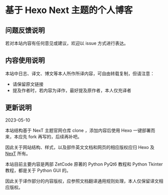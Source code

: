 # 基于 Hexo Next 主题的个人博客

## 问题反馈说明

若对本站内容有任何意见或建议，欢迎以 issue 方式进行表达。

## 内容使用说明

本站中日志、译文、博文等本人所作所译内容，可自由转载复制，但请注意：
* 请保留原文链接
* 提及作者时，若内容为译作，最好提及原作者，本人仅充译者

## 更新说明

2023-05-10

本站结构基于 NexT 主题官网仓库 clone ，添加内容后使用 Hexo 一键部署而来，本应先 fork 再写的，后续再补吧。

因此关于网站结构、样式，以及部件英文文档和网页的相应版权应归 Hexo 及 [NexT](https://theme-next.js.org/) 所有。

本站目前主要内容是两部 ZetCode 原著的 Python PyQt6 教程和 Python Tkinter 教程，都是关于 Python GUI 的。

因此关于译作部分的内容版权，应参照文档翻译通用规则处理，本人仅保留译文相应版权。

